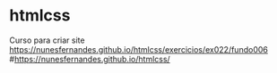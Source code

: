 # htmlcss
 Curso para criar site
https://nunesfernandes.github.io/htmlcss/exercicios/ex022/fundo006
#https://nunesfernandes.github.io/htmlcss/
